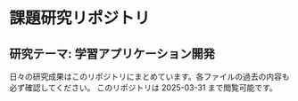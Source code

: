 # 課題研究リポジトリ

## 研究テーマ: 学習アプリケーション開発
日々の研究成果はこのリポジトリにまとめています。各ファイルの過去の内容も必ず確認してください。
このリポジトリは 2025-03-31 まで閲覧可能です。
